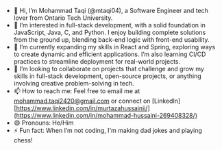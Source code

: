 - 👋 Hi, I’m Mohammad Taqi (@mtaqi04), a Software Engineer and tech lover from Ontario Tech University.
- 👀 I’m interested in full-stack development, with a solid foundation in JavaScript, Java, C, and Python. I enjoy building complete solutions from the ground up, blending back-end logic with front-end usability.
- 🌱 I’m currently expanding my skills in React and Spring, exploring ways to create dynamic and efficient applications. I’m also learning CI/CD practices to streamline deployment for real-world projects.
- 💞️ I’m looking to collaborate on projects that challenge and grow my skills in full-stack development, open-source projects, or anything involving creative problem-solving in tech.
- 📫 How to reach me: Feel free to email me at mohammad.taqi2420@gmail.com or connect on [LinkedIn] [https://www.linkedin.com/in/murtazahussainii/](https://www.linkedin.com/in/mohammad-hussaini-269408328/)
- 😄 Pronouns: He/Him
- ⚡ Fun fact: When I’m not coding, I'm making dad jokes and playing chess!
